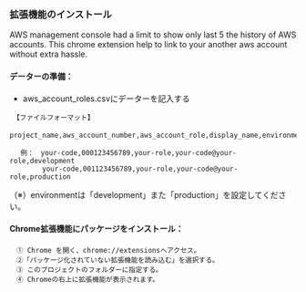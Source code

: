 ### 拡張機能のインストール
AWS management console had a limit to show only last 5 the history of AWS accounts.
This chrome extension help to link to your another aws account without extra hassle.

#### データーの準備：
+ aws_account_roles.csvにデーターを記入する
```
　【ファイルフォーマット】
　　　　project_name,aws_account_number,aws_account_role,display_name,environment

　 例：　your-code,000123456789,your-role,your-code@your-role,development
        your-code,001123456789,your-role,your-code@your-role,production

```
  （※）environmentは「development」また「production」を設定してください。
  
#### Chrome拡張機能にパッケージをインストール：

```
　① Chrome を開く、chrome://extensionsへアクセス。
　②「パッケージ化されていない拡張機能を読み込む」を選択する。
　③ このプロジェクトのフォルダーに指定する。
　④ Chromeの右上に拡張機能が表示されます。
``` 
